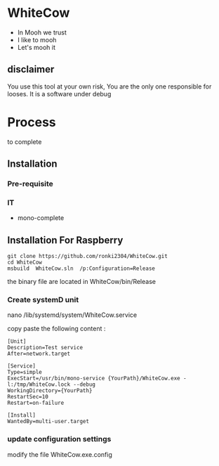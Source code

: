 # WhiteCow
- In Mooh we trust
- I like to mooh
- Let's mooh it

## disclaimer
You use this tool at your own risk, You are the only one responsible for looses. It is a software under debug

# Process
to complete

## Installation
### Pre-requisite
### IT
- mono-complete


## Installation For Raspberry
```
git clone https://github.com/ronki2304/WhiteCow.git
cd WhiteCow
msbuild  WhiteCow.sln  /p:Configuration=Release
```

the binary file are located in WhiteCow/bin/Release


### Create systemD unit
nano /lib/systemd/system/WhiteCow.service

copy paste the following content :
```
[Unit]
Description=Test service
After=network.target

[Service]
Type=simple
ExecStart=/usr/bin/mono-service {YourPath}/WhiteCow.exe -l:/tmp/WhiteCow.lock --debug
WorkingDirectory={YourPath}             
RestartSec=10
Restart=on-failure

[Install]
WantedBy=multi-user.target
```

### update configuration settings
modify the file WhiteCow.exe.config

